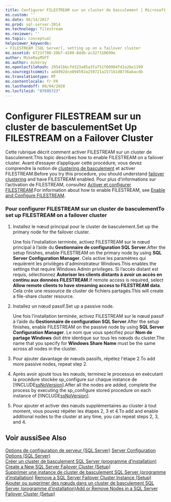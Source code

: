 ```yaml
---
title: Configurer FILESTREAM sur un cluster de basculement | Microsoft Docs
ms.custom: ''
ms.date: 06/14/2017
ms.prod: sql-server-2014
ms.technology: filestream
ms.reviewer: ''
ms.topic: conceptual
helpviewer_keywords:
- FILESTREAM [SQL Server], setting up on a failover cluster
ms.assetid: 6721f780-20b7-4109-8ddb-ac327310699e
author: MikeRayMSFT
ms.author: mikeray
ms.openlocfilehash: 29541bbcfd323a85a3fa751f60904fd1a26e1199
ms.sourcegitcommit: ad4d92dce894592a259721a1571b1d8736abacdb
ms.translationtype: MT
ms.contentlocale: fr-FR
ms.lasthandoff: 08/04/2020
ms.locfileid: "87695723"
---
```

# <a name="set-up-filestream-on-a-failover-cluster"></a><span data-ttu-id="7c3bd-102">Configurer FILESTREAM sur un cluster de basculement</span><span class="sxs-lookup"><span data-stu-id="7c3bd-102">Set Up FILESTREAM on a Failover Cluster</span></span>
  <span data-ttu-id="7c3bd-103">Cette rubrique décrit comment activer FILESTREAM sur un cluster de basculement.</span><span class="sxs-lookup"><span data-stu-id="7c3bd-103">This topic describes how to enable FILESTREAM on a failover cluster.</span></span> <span data-ttu-id="7c3bd-104">Avant d’essayer d’appliquer cette procédure, vous devez comprendre la notion de [clustering de basculement](../../sql-server/failover-clusters/windows/always-on-failover-cluster-instances-sql-server.md) et activer FILESTREAM.</span><span class="sxs-lookup"><span data-stu-id="7c3bd-104">Before you try this procedure, you should understand [failover clustering](../../sql-server/failover-clusters/windows/always-on-failover-cluster-instances-sql-server.md) and have FILESTREAM enabled.</span></span> <span data-ttu-id="7c3bd-105">Pour plus d’informations sur l’activation de FILESTREAM, consultez [Activer et configurer FILESTREAM](enable-and-configure-filestream.md).</span><span class="sxs-lookup"><span data-stu-id="7c3bd-105">For information about how to enable FILESTREAM, see [Enable and Configure FILESTREAM](enable-and-configure-filestream.md).</span></span>  
  
### <a name="to-set-up-filestream-on-a-failover-cluster"></a><span data-ttu-id="7c3bd-106">Pour configurer FILESTREAM sur un cluster de basculement</span><span class="sxs-lookup"><span data-stu-id="7c3bd-106">To set up FILESTREAM on a failover cluster</span></span>  
  
1.  <span data-ttu-id="7c3bd-107">Installez le nœud principal pour le cluster de basculement.</span><span class="sxs-lookup"><span data-stu-id="7c3bd-107">Set up the primary node for the failover cluster.</span></span>  
  
     <span data-ttu-id="7c3bd-108">Une fois l’installation terminée, activez FILESTREAM sur le nœud principal à l’aide du **Gestionnaire de configuration SQL Server**.</span><span class="sxs-lookup"><span data-stu-id="7c3bd-108">After the setup finishes, enable FILESTREAM on the primary node by using **SQL Server Configuration Manager**.</span></span> <span data-ttu-id="7c3bd-109">Cela active les paramètres qui requièrent les privilèges d'administrateur Windows.</span><span class="sxs-lookup"><span data-stu-id="7c3bd-109">This enables the settings that require Windows Admin privileges.</span></span> <span data-ttu-id="7c3bd-110">Si l’accès distant est requis, sélectionnez **Autoriser les clients distants à avoir un accès en continu aux données FILESTREAM**.</span><span class="sxs-lookup"><span data-stu-id="7c3bd-110">If remote access is required, select **Allow remote clients to have streaming access to FILESTREAM data**.</span></span> <span data-ttu-id="7c3bd-111">Cela crée une ressource de cluster de fichiers partagés.</span><span class="sxs-lookup"><span data-stu-id="7c3bd-111">This will create a file-share cluster resource.</span></span>  
  
2.  <span data-ttu-id="7c3bd-112">Installez un nœud passif.</span><span class="sxs-lookup"><span data-stu-id="7c3bd-112">Set up a passive node.</span></span>  
  
     <span data-ttu-id="7c3bd-113">Une fois l’installation terminée, activez FILESTREAM sur le nœud passif à l’aide du **Gestionnaire de configuration SQL Server**.</span><span class="sxs-lookup"><span data-stu-id="7c3bd-113">After the setup finishes, enable FILESTREAM on the passive node by using **SQL Server Configuration Manager**.</span></span> <span data-ttu-id="7c3bd-114">Le nom que vous spécifiez pour **Nom de partage Windows** doit être identique sur tous les nœuds du cluster.</span><span class="sxs-lookup"><span data-stu-id="7c3bd-114">The name that you specify for **Windows Share Name** must be the same across all nodes in the cluster.</span></span>  
  
3.  <span data-ttu-id="7c3bd-115">Pour ajouter davantage de nœuds passifs, répétez l'étape 2.</span><span class="sxs-lookup"><span data-stu-id="7c3bd-115">To add more passive nodes, repeat step 2.</span></span>  
  
4.  <span data-ttu-id="7c3bd-116">Après avoir ajouté tous les nœuds, terminez le processus en exécutant la procédure stockée sp_configure sur chaque instance de [!INCLUDE[ssNoVersion](../../includes/ssnoversion-md.md)].</span><span class="sxs-lookup"><span data-stu-id="7c3bd-116">After all the nodes are added, complete the process by executing the sp_configure stored procedure on each instance of [!INCLUDE[ssNoVersion](../../includes/ssnoversion-md.md)].</span></span>  
  
5.  <span data-ttu-id="7c3bd-117">Pour ajouter et activer des nœuds supplémentaires au cluster à tout moment, vous pouvez répéter les étapes 2, 3 et 4.</span><span class="sxs-lookup"><span data-stu-id="7c3bd-117">To add and enable additional nodes to the cluster at any time, you can repeat steps 2, 3, and 4.</span></span>  
  
## <a name="see-also"></a><span data-ttu-id="7c3bd-118">Voir aussi</span><span class="sxs-lookup"><span data-stu-id="7c3bd-118">See Also</span></span>  
 <span data-ttu-id="7c3bd-119">[Options de configuration de serveur &#40;SQL Server&#41;](../../database-engine/configure-windows/server-configuration-options-sql-server.md) </span><span class="sxs-lookup"><span data-stu-id="7c3bd-119">[Server Configuration Options &#40;SQL Server&#41;](../../database-engine/configure-windows/server-configuration-options-sql-server.md) </span></span>  
 <span data-ttu-id="7c3bd-120">[Créer un cluster de basculement SQL Server &#40;programme d’installation&#41;](../../sql-server/failover-clusters/install/create-a-new-sql-server-failover-cluster-setup.md) </span><span class="sxs-lookup"><span data-stu-id="7c3bd-120">[Create a New SQL Server Failover Cluster &#40;Setup&#41;](../../sql-server/failover-clusters/install/create-a-new-sql-server-failover-cluster-setup.md) </span></span>  
 <span data-ttu-id="7c3bd-121">[Supprimer une instance de cluster de basculement SQL Server &#40;programme d’installation&#41;](../../sql-server/failover-clusters/install/remove-a-sql-server-failover-cluster-instance-setup.md) </span><span class="sxs-lookup"><span data-stu-id="7c3bd-121">[Remove a SQL Server Failover Cluster Instance &#40;Setup&#41;](../../sql-server/failover-clusters/install/remove-a-sql-server-failover-cluster-instance-setup.md) </span></span>  
 [<span data-ttu-id="7c3bd-122">Ajouter ou supprimer des nœuds dans un cluster de basculement SQL Server &#40;programme d’installation&#41;</span><span class="sxs-lookup"><span data-stu-id="7c3bd-122">Add or Remove Nodes in a SQL Server Failover Cluster &#40;Setup&#41;</span></span>](../../sql-server/failover-clusters/install/add-or-remove-nodes-in-a-sql-server-failover-cluster-setup.md)  
  
  
